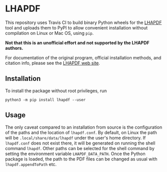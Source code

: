 # LHAPDF

This repository uses Travis CI to build binary Python wheels for the [LHAPDF](https://lhapdf.hepforge.org/) tool and uploads them to PyPI to allow convenient installation without compilation on Linux or Mac OS, using `pip`.

**Not that this is an unofficial effort and not supported by the LHAPDF authors.**

For documentation of the original program, official installation methods, and
citation info, please see the [LHAPDF web site](https://lhapdf.hepforge.org/).

## Installation

To install the package without root privileges, run
```
python3 -m pip install lhapdf --user
```

## Usage

The only caveat compared to an installation from source is the configuration of the paths and the location of `lhapdf.conf`. By default, on Linux the path will be `.local/share/data/lhapdf` under the user's home directory. If `lhapdf.conf` does not exist there, it will be generated on running the shell command `lhapdf`. Other paths can be selected for the shell command by setting the environment variable `LHAPDF_DATA_PATH`. Once the Python package is loaded, the path to the PDF files can be changed as usual with `lhapdf.appendToPath` etc.
